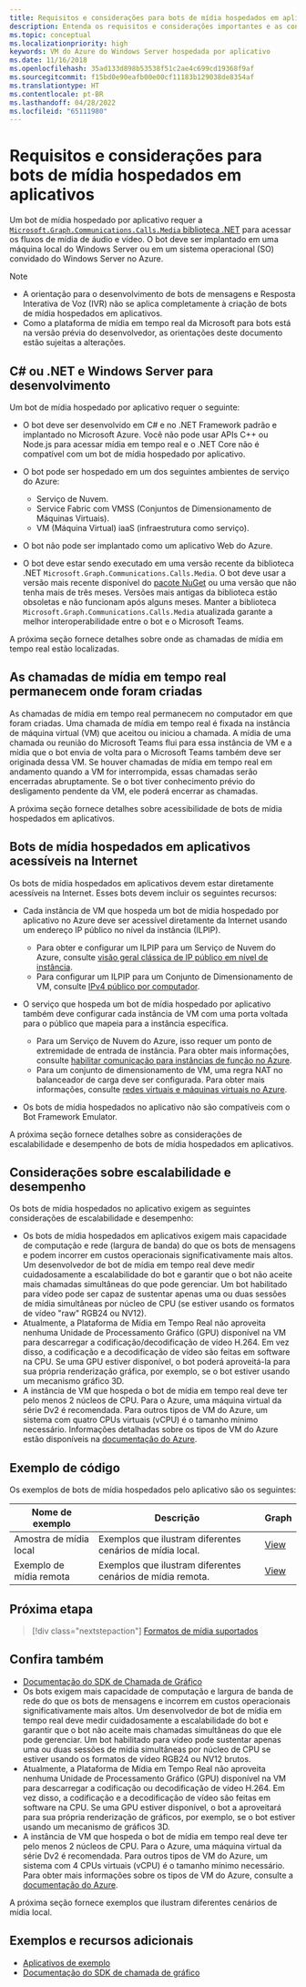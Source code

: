 ```yaml
---
title: Requisitos e considerações para bots de mídia hospedados em aplicativos
description: Entenda os requisitos e considerações importantes e as considerações de escalabilidade e desempenho relacionadas à criação de bots de mídia hospedados em aplicativos para o Microsoft Teams usando exemplos e exemplos de código.
ms.topic: conceptual
ms.localizationpriority: high
keywords: VM do Azure do Windows Server hospedada por aplicativo
ms.date: 11/16/2018
ms.openlocfilehash: 35ad133d898b53538f51c2ae4c699cd19368f9af
ms.sourcegitcommit: f15bd0e90eafb00e00cf11183b129038de8354af
ms.translationtype: HT
ms.contentlocale: pt-BR
ms.lasthandoff: 04/28/2022
ms.locfileid: "65111980"
---
```

# <a name="requirements-and-considerations-for-application-hosted-media-bots"></a>Requisitos e considerações para bots de mídia hospedados em aplicativos

Um bot de mídia hospedado por aplicativo requer a [`Microsoft.Graph.Communications.Calls.Media` biblioteca .NET](https://www.nuget.org/packages/Microsoft.Graph.Communications.Calls.Media/) para acessar os fluxos de mídia de áudio e vídeo. O bot deve ser implantado em uma máquina local do Windows Server ou em um sistema operacional (SO) convidado do Windows Server no Azure.

> [!NOTE]
>
> * A orientação para o desenvolvimento de bots de mensagens e Resposta Interativa de Voz (IVR) não se aplica completamente à criação de bots de mídia hospedados em aplicativos.
> * Como a plataforma de mídia em tempo real da Microsoft para bots está na versão prévia do desenvolvedor, as orientações deste documento estão sujeitas a alterações.

## <a name="c-or-net-and-windows-server-for-development"></a>C# ou .NET e Windows Server para desenvolvimento

Um bot de mídia hospedado por aplicativo requer o seguinte:

* O bot deve ser desenvolvido em C# e no .NET Framework padrão e implantado no Microsoft Azure. Você não pode usar APIs C++ ou Node.js para acessar mídia em tempo real e o .NET Core não é compatível com um bot de mídia hospedado por aplicativo.

* O bot pode ser hospedado em um dos seguintes ambientes de serviço do Azure:
  * Serviço de Nuvem.
  * Service Fabric com VMSS (Conjuntos de Dimensionamento de Máquinas Virtuais).
  * VM (Máquina Virtual) iaaS (infraestrutura como serviço).  
  
* O bot não pode ser implantado como um aplicativo Web do Azure.

* O bot deve estar sendo executado em uma versão recente da biblioteca .NET `Microsoft.Graph.Communications.Calls.Media`. O bot deve usar a versão mais recente disponível do [pacote NuGet](https://www.nuget.org/packages/Microsoft.Graph.Communications.Calls.Media/) ou uma versão que não tenha mais de três meses. Versões mais antigas da biblioteca estão obsoletas e não funcionam após alguns meses. Manter a biblioteca `Microsoft.Graph.Communications.Calls.Media` atualizada garante a melhor interoperabilidade entre o bot e o Microsoft Teams.

A próxima seção fornece detalhes sobre onde as chamadas de mídia em tempo real estão localizadas.

## <a name="real-time-media-calls-stay-where-they-are-created"></a>As chamadas de mídia em tempo real permanecem onde foram criadas

As chamadas de mídia em tempo real permanecem no computador em que foram criadas. Uma chamada de mídia em tempo real é fixada na instância de máquina virtual (VM) que aceitou ou iniciou a chamada. A mídia de uma chamada ou reunião do Microsoft Teams flui para essa instância de VM e a mídia que o bot envia de volta para o Microsoft Teams também deve ser originada dessa VM. Se houver chamadas de mídia em tempo real em andamento quando a VM for interrompida, essas chamadas serão encerradas abruptamente. Se o bot tiver conhecimento prévio do desligamento pendente da VM, ele poderá encerrar as chamadas.

A próxima seção fornece detalhes sobre acessibilidade de bots de mídia hospedados em aplicativos.

## <a name="application-hosted-media-bots-accessible-on-the-internet"></a>Bots de mídia hospedados em aplicativos acessíveis na Internet

Os bots de mídia hospedados em aplicativos devem estar diretamente acessíveis na Internet. Esses bots devem incluir os seguintes recursos:

* Cada instância de VM que hospeda um bot de mídia hospedado por aplicativo no Azure deve ser acessível diretamente da Internet usando um endereço IP público no nível da instância (ILPIP).
  * Para obter e configurar um ILPIP para um Serviço de Nuvem do Azure, consulte [visão geral clássica de IP público em nível de instância](/azure/virtual-network/virtual-networks-instance-level-public-ip).
  * Para configurar um ILPIP para um Conjunto de Dimensionamento de VM, consulte [IPv4 público por computador](/azure/virtual-machine-scale-sets/virtual-machine-scale-sets-networking#public-ipv4-per-virtual-machine).
* O serviço que hospeda um bot de mídia hospedado por aplicativo também deve configurar cada instância de VM com uma porta voltada para o público que mapeia para a instância específica.
  * Para um Serviço de Nuvem do Azure, isso requer um ponto de extremidade de entrada de instância. Para obter mais informações, consulte [habilitar comunicação para instâncias de função no Azure](/azure/cloud-services/cloud-services-enable-communication-role-instances).
  * Para um conjunto de dimensionamento de VM, uma regra NAT no balanceador de carga deve ser configurada. Para obter mais informações, consulte [redes virtuais e máquinas virtuais no Azure](/azure/virtual-machines/windows/network-overview).

* Os bots de mídia hospedados no aplicativo não são compatíveis com o Bot Framework Emulator.

A próxima seção fornece detalhes sobre as considerações de escalabilidade e desempenho de bots de mídia hospedados em aplicativos.

## <a name="scalability-and-performance-considerations"></a>Considerações sobre escalabilidade e desempenho

Os bots de mídia hospedados no aplicativo exigem as seguintes considerações de escalabilidade e desempenho:

* Os bots de mídia hospedados em aplicativos exigem mais capacidade de computação e rede (largura de banda) do que os bots de mensagens e podem incorrer em custos operacionais significativamente mais altos. Um desenvolvedor de bot de mídia em tempo real deve medir cuidadosamente a escalabilidade do bot e garantir que o bot não aceite mais chamadas simultâneas do que pode gerenciar. Um bot habilitado para vídeo pode ser capaz de sustentar apenas uma ou duas sessões de mídia simultâneas por núcleo de CPU (se estiver usando os formatos de vídeo "raw" RGB24 ou NV12).
* Atualmente, a Plataforma de Mídia em Tempo Real não aproveita nenhuma Unidade de Processamento Gráfico (GPU) disponível na VM para descarregar a codificação/decodificação de vídeo H.264. Em vez disso, a codificação e a decodificação de vídeo são feitas em software na CPU. Se uma GPU estiver disponível, o bot poderá aproveitá-la para sua própria renderização gráfica, por exemplo, se o bot estiver usando um mecanismo gráfico 3D.
* A instância de VM que hospeda o bot de mídia em tempo real deve ter pelo menos 2 núcleos de CPU. Para o Azure, uma máquina virtual da série Dv2 é recomendada. Para outros tipos de VM do Azure, um sistema com quatro CPUs virtuais (vCPU) é o tamanho mínimo necessário. Informações detalhadas sobre os tipos de VM do Azure estão disponíveis na [documentação do Azure](/azure/virtual-machines/windows/sizes-general).

## <a name="code-sample"></a>Exemplo de código

Os exemplos de bots de mídia hospedados pelo aplicativo são os seguintes:

| **Nome de exemplo** | **Descrição** | **Graph** |
|------------|-------------|-----------|
| Amostra de mídia local | Exemplos que ilustram diferentes cenários de mídia local. | [View](https://github.com/microsoftgraph/microsoft-graph-comms-samples/tree/master/Samples/V1.0Samples/LocalMediaSamples) |
| Exemplo de mídia remota | Exemplos que ilustram diferentes cenários de mídia remota. | [View](https://github.com/microsoftgraph/microsoft-graph-comms-samples/tree/master/Samples/V1.0Samples/RemoteMediaSamples) |

## <a name="next-step"></a>Próxima etapa

> [!div class="nextstepaction"]
> [Formatos de mídia suportados](~/resources/media-formats.md)

## <a name="see-also"></a>Confira também

* [Documentação do SDK de Chamada de Gráfico](https://microsoftgraph.github.io/microsoft-graph-comms-samples/docs/)
* Os bots exigem mais capacidade de computação e largura de banda de rede do que os bots de mensagens e incorrem em custos operacionais significativamente mais altos. Um desenvolvedor de bot de mídia em tempo real deve medir cuidadosamente a escalabilidade do bot e garantir que o bot não aceite mais chamadas simultâneas do que ele pode gerenciar. Um bot habilitado para vídeo pode sustentar apenas uma ou duas sessões de mídia simultâneas por núcleo de CPU se estiver usando os formatos de vídeo RGB24 ou NV12 brutos.
* Atualmente, a Plataforma de Mídia em Tempo Real não aproveita nenhuma Unidade de Processamento Gráfico (GPU) disponível na VM para descarregar a codificação ou decodificação de vídeo H.264. Em vez disso, a codificação e a decodificação de vídeo são feitas em software na CPU. Se uma GPU estiver disponível, o bot a aproveitará para sua própria renderização de gráficos, por exemplo, se o bot estiver usando um mecanismo de gráficos 3D.
* A instância de VM que hospeda o bot de mídia em tempo real deve ter pelo menos 2 núcleos de CPU. Para o Azure, uma máquina virtual da série Dv2 é recomendada. Para outros tipos de VM do Azure, um sistema com 4 CPUs virtuais (vCPU) é o tamanho mínimo necessário. Para obter mais informações sobre os tipos de VM do Azure, consulte a [documentação do Azure](/azure/virtual-machines/windows/sizes-general).

A próxima seção fornece exemplos que ilustram diferentes cenários de mídia local.

## <a name="samples-and-additional-resources"></a>Exemplos e recursos adicionais

* [Aplicativos de exemplo](https://github.com/microsoftgraph/microsoft-graph-comms-samples/tree/master/Samples/V1.0Samples/LocalMediaSamples)
* [Documentação do SDK de chamada de gráfico](https://microsoftgraph.github.io/microsoft-graph-comms-samples/docs/)
